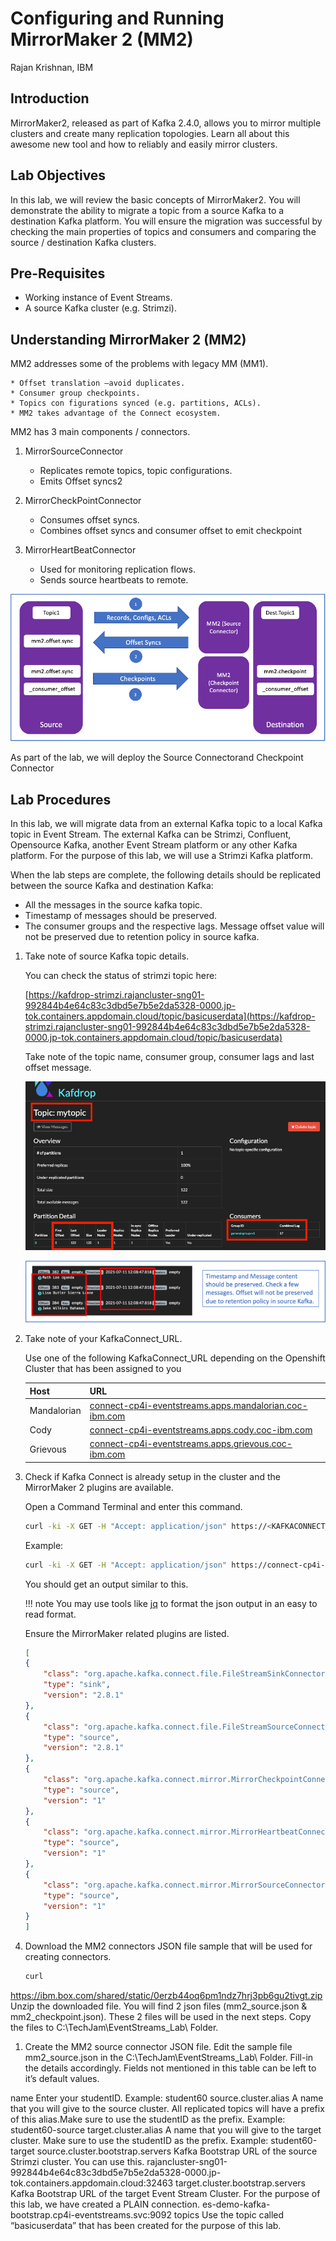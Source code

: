 # Configuring and Running MirrorMaker 2 (MM2)

Rajan Krishnan,  IBM

## Introduction

MirrorMaker2,  released  as  part  of  Kafka  2.4.0,  allows  you  to  mirror  multiple  clusters  and create many replication topologies. Learn all about this awesome new tool and how to reliably and easily mirror clusters.

## Lab Objectives

In  this  lab,  we  will  review  the  basic  concepts  of  MirrorMaker2.  You  will  demonstrate  the ability to migrate a topic from a source Kafka to a destination Kafka platform. You will ensure the migration was successful by checking the main properties of topics and consumers and comparing the source / destination Kafka clusters. 

## Pre-Requisites

* Working instance of Event Streams.
* A source Kafka cluster (e.g. Strimzi).

## Understanding MirrorMaker 2 (MM2)

MM2 addresses some of the problems with legacy MM (MM1).

    * Offset translation –avoid duplicates.
    * Consumer group checkpoints.
    * Topics con figurations synced (e.g. partitions, ACLs).
    * MM2 takes advantage of the Connect ecosystem. 
    
MM2 has 3 main components / connectors.

1. MirrorSourceConnector
        
    * Replicates remote topics, topic configurations.
    * Emits Offset syncs2

1. MirrorCheckPointConnector
        
    * Consumes offset syncs.
    * Combines offset syncs and consumer offset to emit checkpoint
    
1. MirrorHeartBeatConnector
    
    * Used for monitoring replication flows. 
    * Sends source heartbeats to remote. 

![](./images/lab-4-1.png)

As part of the lab, we will deploy the Source Connectorand Checkpoint Connector

## Lab Procedures

In this lab, we will migrate data from an external Kafka topic to a local Kafka topic in Event Stream. The external Kafka can be Strimzi, Confluent, Opensource Kafka, another Event Stream platform or any other Kafka platform. For the purpose of this lab, we will use a Strimzi Kafka platform. 

When the lab steps are complete, the following details should be replicated between the source Kafka and destination Kafka:

* All the messages in the source kafka topic.
* Timestamp of messages should be preserved.
* The consumer groups and the respective lags.
Message offset value will not be preserved due to retention policy in source kafka. 

1.	Take note of source Kafka topic details. 


    You can check the status of strimzi topic here:

    [https://kafdrop-strimzi.rajancluster-sng01-992844b4e64c83c3dbd5e7b5e2da5328-0000.jp-tok.containers.appdomain.cloud/topic/basicuserdata](https://kafdrop-strimzi.rajancluster-sng01-992844b4e64c83c3dbd5e7b5e2da5328-0000.jp-tok.containers.appdomain.cloud/topic/basicuserdata)  

    Take note of the topic name, consumer group, consumer lags and last offset message. 

    ![](./images/lab-4-2.png)

    ![](./images/lab-4-3.png)


1. Take note of your KafkaConnect_URL. 

    Use one of the following KafkaConnect_URL depending on the Openshift Cluster that has been assigned to you

    | Host | URL |
    | --- | --- |
    | Mandalorian | [connect-cp4i-eventstreams.apps.mandalorian.coc-ibm.com](https://cconnect-cp4i-eventstreams.apps.mandalorian.coc-ibm.com) |
    | Cody| [connect-cp4i-eventstreams.apps.cody.coc-ibm.com](https://cconnect-cp4i-eventstreams.apps.cody.coc-ibm.com)  |
    | Grievous | [connect-cp4i-eventstreams.apps.grievous.coc-ibm.com](https://cconnect-cp4i-eventstreams.apps.grievous.coc-ibm.com)  |  

1. Check if Kafka Connect is already setup in the cluster and the MirrorMaker 2 plugins are available. 

    Open a Command Terminal and enter this command. 

    ```sh
    curl -ki -X GET -H "Accept: application/json" https://<KAFKACONNECT_URL>/connector-plugins
    ```

    Example:

    ```sh
    curl -ki -X GET -H "Accept: application/json" https://connect-cp4i-eventstreams.apps.grievous.coc-ibm.com/connector-plugins/
    ```

    You should get an output similar to this. 
    
    !!! note
        You may use tools like [jq](https://stedolan.github.io/jq/) to format the json output in an easy to read format. 

    
    Ensure the MirrorMaker related plugins are listed. 

    ```json
    [
    {
        "class": "org.apache.kafka.connect.file.FileStreamSinkConnector",
        "type": "sink",
        "version": "2.8.1"
    },
    {
        "class": "org.apache.kafka.connect.file.FileStreamSourceConnector",
        "type": "source",
        "version": "2.8.1"
    },
    {
        "class": "org.apache.kafka.connect.mirror.MirrorCheckpointConnector",
        "type": "source",
        "version": "1"
    },
    {
        "class": "org.apache.kafka.connect.mirror.MirrorHeartbeatConnector",
        "type": "source",
        "version": "1"
    },
    {
        "class": "org.apache.kafka.connect.mirror.MirrorSourceConnector",
        "type": "source",
        "version": "1"
    }
    ]
    ```

1. Download the MM2 connectors JSON file sample that will be used for creating connectors.

    ```sh
    curl 
    ```
https://ibm.box.com/shared/static/0erzb44oq6pm1ndz7hrj3pb6gu2tivgt.zip 
Unzip the downloaded file. You will find 2 json files (mm2_source.json & mm2_checkpoint.json). These 2 files will be used in the next steps. Copy the files to C:\TechJam\EventStreams_Lab\ Folder.

1. Create the MM2 source connector JSON file. 
Edit the sample file mm2_source.json in the C:\TechJam\EventStreams_Lab\ Folder. Fill-in the details accordingly. 
Fields not mentioned in this table can be left to it’s default values. 

name	Enter your studentID. 
Example: student60
source.cluster.alias	A name that you will give to the source cluster. All replicated topics will have a prefix of this alias.Make sure to use the studentID as the prefix. 
Example: student60-source
target.cluster.alias	A name that you will give to the target cluster. Make sure to use the studentID as the prefix. 
Example: student60-target
source.cluster.bootstrap.servers	Kafka Bootstrap URL of the source Strimzi cluster. You can use this.
rajancluster-sng01-992844b4e64c83c3dbd5e7b5e2da5328-0000.jp-tok.containers.appdomain.cloud:32463
target.cluster.bootstrap.servers	Kafka Bootstrap URL of the target Event Stream Cluster. For the purpose of this lab, we have created a PLAIN connection.
es-demo-kafka-bootstrap.cp4i-eventstreams.svc:9092
topics	Use the topic called “basicuserdata” that has been created for the purpose of this lab.
